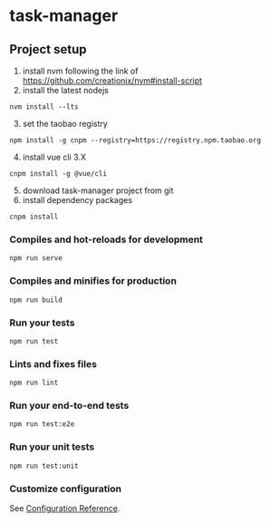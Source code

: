 # task-manager

## Project setup
1. install nvm following the link of https://github.com/creationix/nvm#install-script
2. install the latest nodejs 
```
nvm install --lts
```
3. set the taobao registry
```
npm install -g cnpm --registry=https://registry.npm.taobao.org
```
4. install vue cli 3.X
```
cnpm install -g @vue/cli
```
5. download task-manager project from git
6. install dependency packages
```
cnpm install
```

### Compiles and hot-reloads for development
```
npm run serve
```

### Compiles and minifies for production
```
npm run build
```

### Run your tests
```
npm run test
```

### Lints and fixes files
```
npm run lint
```

### Run your end-to-end tests
```
npm run test:e2e
```

### Run your unit tests
```
npm run test:unit
```

### Customize configuration
See [Configuration Reference](https://cli.vuejs.org/config/).
